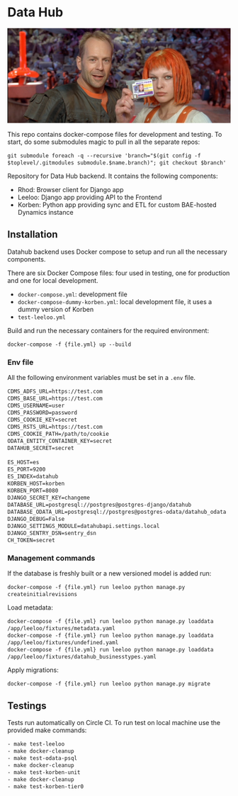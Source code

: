 # Data Hub

![Leeloo and Korben](leeloo-korben.jpg)

This repo contains docker-compose files for development and testing. To start,
do some submodules magic to pull in all the separate repos:

```
git submodule foreach -q --recursive 'branch="$(git config -f $toplevel/.gitmodules submodule.$name.branch)"; git checkout $branch'
```

Repository for Data Hub backend. It contains the following components:

* Rhod: Browser client for Django app
* Leeloo: Django app providing API to the Frontend
* Korben: Python app providing sync and ETL for custom BAE-hosted Dynamics
  instance

## Installation

Datahub backend uses Docker compose to setup and run all the necessary components.

There are six Docker Compose files: four used in testing, one for production and one for local development.

* `docker-compose.yml`: development file
* `docker-compose-dummy-korben.yml`: local development file, it uses a dummy version of Korben
* `test-leeloo.yml`

Build and run the necessary containers for the required environment:

    docker-compose -f {file.yml} up --build


### Env file

All the following environment variables must be set in a `.env` file.
```
CDMS_ADFS_URL=https://test.com
CDMS_BASE_URL=https://test.com
CDMS_USERNAME=user
CDMS_PASSWORD=password
CDMS_COOKIE_KEY=secret
CDMS_RSTS_URL=https://test.com
CDMS_COOKIE_PATH=/path/to/cookie
ODATA_ENTITY_CONTAINER_KEY=secret
DATAHUB_SECRET=secret

ES_HOST=es
ES_PORT=9200
ES_INDEX=datahub
KORBEN_HOST=korben
KORBEN_PORT=8080
DJANGO_SECRET_KEY=changeme
DATABASE_URL=postgresql://postgres@postgres-django/datahub
DATABASE_ODATA_URL=postgresql://postgres@postgres-odata/datahub_odata
DJANGO_DEBUG=False
DJANGO_SETTINGS_MODULE=datahubapi.settings.local
DJANGO_SENTRY_DSN=sentry_dsn
CH_TOKEN=secret
```

### Management commands

If the database is freshly built or a new versioned model is added run:

    docker-compose -f {file.yml} run leeloo python manage.py createinitialrevisions

Load metadata:

    docker-compose -f {file.yml} run leeloo python manage.py loaddata /app/leeloo/fixtures/metadata.yaml
    docker-compose -f {file.yml} run leeloo python manage.py loaddata /app/leeloo/fixtures/undefined.yaml
    docker-compose -f {file.yml} run leeloo python manage.py loaddata /app/leeloo/fixtures/datahub_businesstypes.yaml

Apply migrations:
    
    docker-compose -f {file.yml} run leeloo python manage.py migrate
    
## Testings

Tests run automatically on Circle CI. To run test on local machine use the provided make commands:

    - make test-leeloo
    - make docker-cleanup
    - make test-odata-psql
    - make docker-cleanup
    - make test-korben-unit
    - make docker-cleanup
    - make test-korben-tier0

